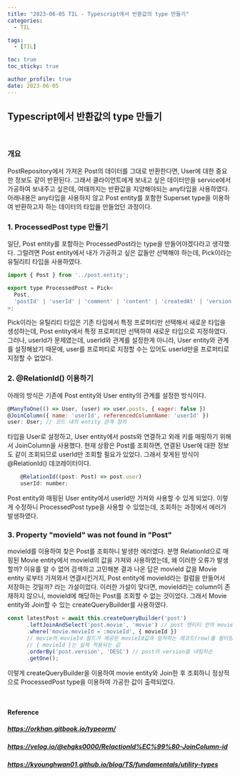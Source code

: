```yaml
---
title: "2023-06-05 TIL - Typescript에서 반환값의 type 만들기"
categories:
  - TIL

tags:
  - [TIL]

toc: true
toc_sticky: true

author_profile: true
date: 2023-06-05
---
```


## Typescript에서 반환값의 type 만들기
<br>

### 개요
PostRepository에서 가져온 Post의 데이터를 그대로 반환한다면, User에 대한 중요한 정보도 같이 반환된다. 
그래서 클라이언트에게 보내고 싶은 데이터만을 service에서 가공하여 보내주고 싶은데, 여태까지는 반환값을 지양해야되는 any타입을 사용하였다. 
아래내용은 any타입을 사용하지 않고 Post entity를 포함한 Superset type을 이용하여 반환하고자 하는 데이터의 타입을 만들었던 과정이다.
<br>

### 1. ProcessedPost type 만들기
일단, Post entity를 포함하는 ProcessedPost라는 type을 만들어야겠다라고 생각했다. 그럴려면 Post entity에서 내가 가공하고 싶은 값들만 선택해야 하는데, Pick이라는 유틸리티 타입을 사용하였다.
```jsx
import { Post } from '../post.entity';

export type ProcessedPost = Pick<
  Post,
  'postId' | 'userId' | 'comment' | 'content' | 'createdAt' | 'version'
>;

```
Pick이라는 유틸리티 타입은 기존 타입에서 특정 프로퍼티만 선택해서 새로운 타입을 생성하는데, Post entity에서 특정 프로퍼티만 선택하여 새로운 타입으로 지정하였다.
그러나, userId가 문제였는데, userId와 관계를 설정한게 아니라, User entity와 관계를 설정해놨기 때문에, user를 프로퍼티로 지정할 수는 있어도 userId만을 프로퍼티로 지정할 수 없었다.
<br>

### 2. @RelationId() 이용하기

아래의 방식은 기존에 Post entity와 User entity의 관계를 설정한 방식이다.
```jsx
@ManyToOne(() => User, (user) => user.posts, { eager: false })
@JoinColumn({ name: 'userId', referencedColumnName: 'userId' })
user: User; // 코드 내의 entity 관계 정의
```
타입을 User로 설정하고, User entity에서 posts와 연결하고 외래 키를 매핑하기 위해서 JoinColumn을 사용했다.
현재 상황은 Post를 조회하면, 연결된 User에 대한 정보도 같이 조회되므로 userId만 조회할 필요가 있었다.
그래서 찾게된 방식이 @RelationId() 데코레이터이다.
```jsx
	@RelationId((post: Post) => post.user)
  	userId: number;

```
Post entity와 매핑된 User entity에서 userId만 가져와 사용할 수 있게 되었다. 이렇게 수정하니 ProcessedPost type을 사용할 수 있었는데, 조회하는 과정에서 에러가 발생하였다.
<br>

### 3. Property "movieId" was not found in "Post"
movieId를 이용하여 찾은 Post를 조회하니 발생한 에러였다.
분명 RelationId으로 매핑된 Movie entity에서 movieId의 값을 가져와 사용하였는데, 왜 이러한 오류가 발생할까?
이유를 알 수 없어 검색하고 고민해본 결과 나온 답은 movieId 값을 Movie entity 로부터 가져와서 연결시킨거지, Post entity에 movieId라는 컬럼을 만들어서 저장하는 것일까? 라는 가설이었다.
이러한 가설이 맞다면, movieId라는 column이 존재하지 않으니, movieId에 해당하는 Post를 조회할 수 없는 것이었다.
그래서 Movie entity와 Join할 수 있는 createQueryBuilder를 사용하였다.
```jsx
const latestPost = await this.createQueryBuilder('post')
      .leftJoinAndSelect('post.movie', 'movie') // post 엔티티 안의 movie필드와 조인
      .where('movie.movieId = :movieId', { movieId })
      // movie의 movieId 필드가 제공된 movieId값과 일치하는 레코드(row)를 필터링
      // { movieId }는 실제 적용되는 값
      .orderBy('post.version', 'DESC') // post의 version을 내림차순
      .getOne();
```
이렇게 createQueryBuilder을 이용하여 movie entity와 Join한 후 조회하니 정상적으로 ProcessedPost type을 이용하여 가공한 값이 출력되었다.


<br>

#### Reference
##### <https://orkhan.gitbook.io/typeorm/>
##### <https://velog.io/@ehgks0000/RelactionId%EC%99%80-JoinColumn-id>
##### <https://kyounghwan01.github.io/blog/TS/fundamentals/utility-types>